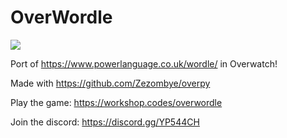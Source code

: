 # OverWordle

![](https://i.imgur.com/iDRx00N.jpeg)

Port of https://www.powerlanguage.co.uk/wordle/ in Overwatch!

Made with https://github.com/Zezombye/overpy

Play the game: https://workshop.codes/overwordle

Join the discord: https://discord.gg/YP544CH

